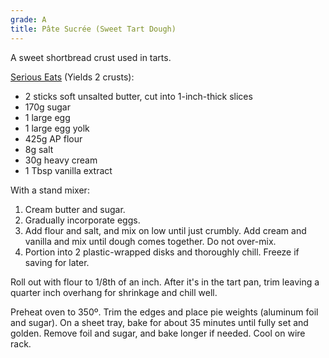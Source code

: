 ```yaml
---
grade: A
title: Pâte Sucrée (Sweet Tart Dough)
---
```


A sweet shortbread crust used in tarts.


[Serious Eats](https://www.seriouseats.com/pate-sucree-tart-shell-recipe) (Yields 2 crusts):
- 2 sticks soft unsalted butter, cut into 1-inch-thick slices
- 170g sugar
- 1 large egg
- 1 large egg yolk
- 425g AP flour
- 8g salt
- 30g heavy cream
- 1 Tbsp vanilla extract

With a stand mixer:
1. Cream butter and sugar.
2. Gradually incorporate eggs.
3. Add flour and salt, and mix on low until just crumbly. Add cream and vanilla and mix
until dough comes together. Do not over-mix.
4. Portion into 2 plastic-wrapped disks and thoroughly chill. Freeze if saving for later.

Roll out with flour to 1/8th of an inch. After it's in the tart pan, trim leaving a quarter inch
overhang for shrinkage and chill well.

Preheat oven to 350º. Trim the edges and place pie weights (aluminum foil and sugar). On a sheet tray,
bake for about 35 minutes until fully set and golden. Remove foil and sugar, and
bake longer if needed. Cool on wire rack.